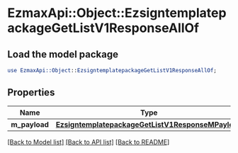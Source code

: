 # EzmaxApi::Object::EzsigntemplatepackageGetListV1ResponseAllOf

## Load the model package
```perl
use EzmaxApi::Object::EzsigntemplatepackageGetListV1ResponseAllOf;
```

## Properties
Name | Type | Description | Notes
------------ | ------------- | ------------- | -------------
**m_payload** | [**EzsigntemplatepackageGetListV1ResponseMPayload**](EzsigntemplatepackageGetListV1ResponseMPayload.md) |  | 

[[Back to Model list]](../README.md#documentation-for-models) [[Back to API list]](../README.md#documentation-for-api-endpoints) [[Back to README]](../README.md)


